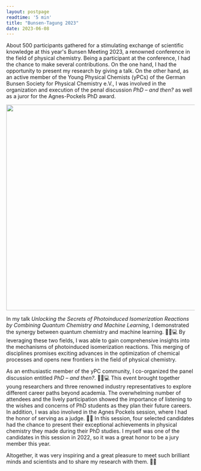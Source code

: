 ```yaml
---
layout: postpage
readtime: '5 min'
title: "Bunsen-Tagung 2023"
date: 2023-06-08
---
```


<span class="dropcap">A</span>bout 500 participants gathered for a stimulating exchange of scientific knowledge at this year's Bunsen Meeting 2023, a renowned conference in the field of physical chemistry.
Being a participant at the conference, I had the chance to make several contributions. 
On the one hand, I had the opportunity to present my research by giving a talk. 
On the other hand, as an active member of the Young Physical Chemists (yPCs) of the German Bunsen Society for Physical Chemistry e.V., I was involved in the organization and execution of the penal discussion *PhD – and then?* as well as a juror for the Agnes-Pockels PhD award.

<img width=550 src='https://raw.githubusercontent.com/carolin-m/carolin-m.github.io/main/assets/img/posts/BunsenTagung_2023.jpg'>

In my talk *Unlocking the Secrets of Photoinduced Isomerization Reactions by Combining Quantum Chemistry and Machine Learning*, 
I demonstrated the synergy between quantum chemistry and machine learning. 🧠🔄💻 By leveraging these two fields, 
I was able to gain comprehensive insights into the mechanisms of photoinduced isomerization reactions. 
This merging of disciplines promises exciting advances in the optimization of chemical processes and opens new frontiers in the field of physical chemistry.

As an enthusiastic member of the yPC community, I co-organized the panel discussion entitled *PhD – and then?*. 🏦🥼💻
This event brought together young researchers and three renowned industry representatives to explore different career paths beyond academia. 
The overwhelming number of attendees and the lively participation showed the importance of listening to the wishes and concerns of PhD students as they plan their future careers. 
In addition, I was also involved in the Agnes Pockels session, where I had the honor of serving as a judge. 👩‍⚖️
In this session, four selected candidates had the chance to present their exceptional achievements in physical chemistry they made during their PhD studies. 
I myself was one of the candidates in this session in 2022, so it was a great honor to be a jury member this year.

Altogether, it was very inspiring and a great pleasure to meet such brilliant minds and scientists and to share my research with them. 👩‍🔬
